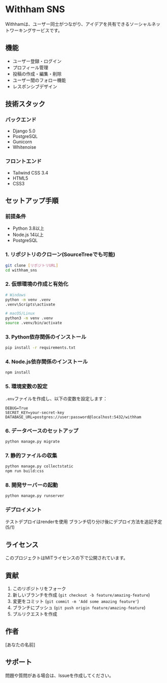 # Withham SNS

Withhamは、ユーザー同士がつながり、アイデアを共有できるソーシャルネットワーキングサービスです。

## 機能

- ユーザー登録・ログイン
- プロフィール管理
- 投稿の作成・編集・削除
- ユーザー間のフォロー機能
- レスポンシブデザイン

## 技術スタック

### バックエンド
- Django 5.0
- PostgreSQL
- Gunicorn
- Whitenoise

### フロントエンド
- Tailwind CSS 3.4
- HTML5
- CSS3

## セットアップ手順

### 前提条件
- Python 3.8以上
- Node.js 14以上
- PostgreSQL

### 1. リポジトリのクローン(SourceTreeでも可能)
```bash
git clone [リポジトリURL]
cd withham_sns
```

### 2. 仮想環境の作成と有効化
```bash
# Windows
python -m venv .venv
.venv\Scripts\activate

# macOS/Linux
python3 -m venv .venv
source .venv/bin/activate
```

### 3. Python依存関係のインストール
```bash
pip install -r requirements.txt
```

### 4. Node.js依存関係のインストール
```bash
npm install
```

### 5. 環境変数の設定
`.env`ファイルを作成し、以下の変数を設定します：
```
DEBUG=True
SECRET_KEY=your-secret-key
DATABASE_URL=postgres://user:password@localhost:5432/withham
```

### 6. データベースのセットアップ
```bash
python manage.py migrate
```

### 7. 静的ファイルの収集
```bash
python manage.py collectstatic
npm run build:css
```

### 8. 開発サーバーの起動
```bash
python manage.py runserver
```
### デプロイメント
 テストデプロイはrenderを使用
 ブランチ切り分け後にデプロイ方法を追記予定(5/1)

<!-- 


 Herokuへのデプロイ\
 1. Heroku CLIをインストール\
 2. Herokuにログイン\
 3. アプリケーションを作成\
 4. 環境変数を設定\
 5. デプロイ\

```bash\
heroku create\
git push heroku main\
heroku run python manage.py migrate\
```\
-->

## ライセンス
このプロジェクトはMITライセンスの下で公開されています。

## 貢献
1. このリポジトリをフォーク
2. 新しいブランチを作成 (`git checkout -b feature/amazing-feature`)
3. 変更をコミット (`git commit -m 'Add some amazing feature'`)
4. ブランチにプッシュ (`git push origin feature/amazing-feature`)
5. プルリクエストを作成

## 作者
[あなたの名前]

## サポート
問題や質問がある場合は、Issueを作成してください。 
